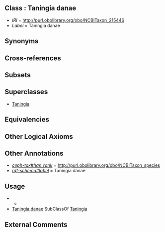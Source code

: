 
## Class : Taningia danae

 * *IRI* = http://purl.obolibrary.org/obo/NCBITaxon_215446
 * *Label* = Taningia danae

## Synonyms


## Cross-references


## Subsets


## Superclasses

 * [Taningia](../../NCBITaxon/45/NCBITaxon_215445.md)

## Equivalencies


## Other Logical Axioms


## Other Annotations

 * *[ceph-tax#has_rank](../../ceph-tax#has/nk/ceph-tax#has_rank.md)* = http://purl.obolibrary.org/obo/NCBITaxon_species
 * *[rdf-schema#label](../../el/rdf-schema#label.md)* = Taningia danae

## Usage

 * -
 * [Taningia danae](../../NCBITaxon/46/NCBITaxon_215446.md) SubClassOf [Taningia](../../NCBITaxon/45/NCBITaxon_215445.md)

## External Comments

